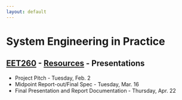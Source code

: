 ```yaml
---
layout: default
---
```


# System Engineering in Practice

## [EET260](../) - [Resources](./) - Presentations

- Project Pitch - Tuesday, Feb. 2
- Midpoint Report-out/Final Spec - Tuesday, Mar. 16
- Final Presentation and Report Documentation - Thursday, Apr. 22
